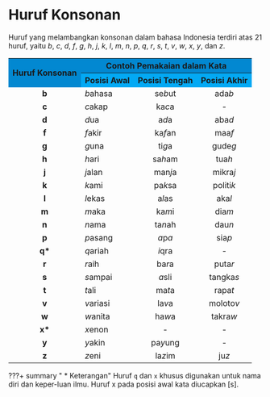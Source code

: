 # Huruf Konsonan

Huruf yang melambangkan konsonan dalam bahasa Indonesia terdiri atas 21 huruf, yaitu _b_, _c_, _d_, _f_, _g_, _h_, _j_, _k_, _l_, _m_, _n_, _p_, _q_, _r_, _s_, _t_, _v_, _w_, _x_, _y_, dan _z_.

<table>
  <colgroup>
  <tr>
    <th rowspan="2" style="text-align:center;vertical-align:middle;font-weight:700; background:#0288D1;">Huruf Konsonan</th>
    <th colspan="3" style="text-align:center;font-weight:700;background:#0288D1;">Contoh Pemakaian dalam Kata</th>
  </tr>
  <tr>
    <th style="font-weight:700;background:#03A9F4;">Posisi Awal</th>
    <th style="font-weight:700;background:#03A9F4;">Posisi Tengah</th>
    <th style="font-weight:700;background:#03A9F4;">Posisi Akhir</th>
  </tr>
  <tr>
    <td style="text-align: center"><b>b</b></td>
    <td><em>b</em>ahasa</td>
    <td style="text-align: center">se<em>b</em>ut</td>
    <td style="text-align: center">ada<em>b</em></td>
  </tr>
  <tr>
    <td style="text-align: center"><b>c</b></td>
    <td><em>c</em>akap</td>
    <td style="text-align: center">ka<em>c</em>a</td>
    <td style="text-align: center">-</td>
  </tr>
  <tr>
    <td style="text-align: center"><b>d</b></td>
    <td><em>d</em>ua</td>
    <td style="text-align: center">a<em>d</em>a</td>
    <td style="text-align: center">aba<em>d</em></td>
  </tr>
  <tr>
    <td style="text-align: center"><b>f</b></td>
    <td><em>f</em>akir</td>
    <td style="text-align: center">ka<em>f</em>an</td>
    <td style="text-align: center">maa<em>f</em></td>
  </tr>
  <tr>
    <td style="text-align: center"><b>g</b></td>
    <td><em>g</em>una</td>
    <td style="text-align: center">ti<em>g</em>a</td>
    <td style="text-align: center">gude<em>g</em></td>
  </tr>
  <tr>
    <td style="text-align: center"><b>h</b></td>
    <td><em>h</em>ari</td>
    <td style="text-align: center">sa<em>h</em>am</td>
    <td style="text-align: center">tua<em>h</em></td>
  </tr>
  <tr>
    <td style="text-align: center"><b>j</b></td>
    <td><em>j</em>alan</td>
    <td style="text-align: center">man<em>j</em>a</td>
    <td style="text-align: center">mikra<em>j</em></td>
  </tr>
  <tr>
    <td style="text-align: center"><b>k</b></td>
    <td><em>k</em>ami</td>
    <td style="text-align: center">pa<em>k</em>sa</td>
    <td style="text-align: center">politi<em>k</em></td>
  </tr>
  <tr>
    <td style="text-align: center"><b>l</b></td>
    <td><em>l</em>ekas</td>
    <td style="text-align: center">a<em>l</em>as</td>
    <td style="text-align: center">aka<em>l</em></td>
  </tr>
  <tr>
    <td style="text-align: center"><b>m</b></td>
    <td><em>m</em>aka</td>
    <td style="text-align: center">ka<em>m</em>i</td>
    <td style="text-align: center">dia<em>m</em></td>
  </tr>
  <tr>
    <td style="text-align: center"><b>n</b></td>
    <td><em>n</em>ama</td>
    <td style="text-align: center">ta<em>n</em>ah</td>
    <td style="text-align: center">dau<em>n</em></td>
  </tr>
  <tr>
    <td style="text-align: center"><b>p</b></td>
    <td><em>p</em>asang</td>
    <td style="text-align: center"><em>a</em>p<em>a</em></td>
    <td style="text-align: center">sia<em>p</em></td>
  </tr>
  <tr>
    <td style="text-align: center"><b>q*</b></td>
    <td><em>q</em>ariah</td>
    <td style="text-align: center"><em>i</em>qra</td>
    <td style="text-align: center">-</td>
  </tr>
  <tr>
    <td style="text-align: center"><b>r</b></td>
    <td><em>r</em>aih</td>
    <td style="text-align: center">ba<em>r</em>a</td>
    <td style="text-align: center">puta<em>r</em></td>
  </tr>
  <tr>
    <td style="text-align: center"><b>s</b></td>
    <td><em>s</em>ampai</td>
    <td style="text-align: center"><em>a</em>sli</td>
    <td style="text-align: center">tangka<em>s</em></td>
  </tr>
  <tr>
    <td style="text-align: center"><b>t</b></td>
    <td><em>t</em>ali</td>
    <td style="text-align: center">ma<em>t</em>a</td>
    <td style="text-align: center">rapa<em>t</em></td>
  </tr>
  <tr>
    <td style="text-align: center"><b>v</b></td>
    <td><em>v</em>ariasi</td>
    <td style="text-align: center">la<em>v</em>a</td>
    <td style="text-align: center">moloto<em>v</em></td>
  </tr>
  <tr>
    <td style="text-align: center"><b>w</b></td>
    <td><em>w</em>anita</td>
    <td style="text-align: center">ha<em>w</em>a</td>
    <td style="text-align: center">takra<em>w</em></td>
  </tr>
  <tr>
    <td style="text-align: center"><b>x*</b></td>
    <td><em>x</em>enon</td>
    <td style="text-align: center">-</td>
    <td style="text-align: center">-</td>
  </tr>
  <tr>
    <td style="text-align: center"><b>y</b></td>
    <td><em>y</em>akin</td>
    <td style="text-align: center">pa<em>y</em>ung</td>
    <td style="text-align: center">-</td>
  </tr>
  <tr>
    <td style="text-align: center"><b>z</b></td>
    <td><em>z</em>eni</td>
    <td style="text-align: center">la<em>z</em>im</td>
    <td style="text-align: center">ju<em>z</em></td>
  </tr>

</table>

???+ summary " * Keterangan"
    Huruf `q` dan `x` khusus digunakan untuk nama diri dan keper-luan ilmu. Huruf x pada posisi awal kata diucapkan [s].